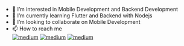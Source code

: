 
- 👀 I’m interested in Mobile Development and Backend Development
- 🌱 I’m currently learning Flutter and Backend with Nodejs
- 💞️ I’m looking to collaborate on Mobile Development
- 📫 How to reach me <br/>
<a href="https://www.instagram.com/yog_eshverma/"><img  alt="medium" src="https://img.shields.io/badge/Instagram-E4405F?style=for-the-badge&logo=instagram&logoColor=white"/></a> <a href="https://www.linkedin.com/in/yogesh-verma-0695171a6/"><img  alt="medium" src="https://img.shields.io/badge/LinkedIn-0077B5?style=for-the-badge&logo=linkedin&logoColor=white"/></a> <a href="https://medium.com/@jiyogi9758"><img  alt="medium" src="https://img.shields.io/badge/Medium-12100E?style=for-the-badge&logo=medium&logoColor=white"/></a>

<!---
YogeshVerma31/YogeshVerma31 is a ✨ special ✨ repository because its `README.md` (this file) appears on your GitHub profile.
You can click the Preview link to take a look at your changes.
--->

